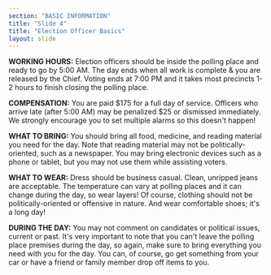 ```yaml
---
section: "BASIC INFORMATION"
title: "Slide 4"
title: "Election Officer Basics"
layout: slide
---
```


**WORKING HOURS:** Election officers should be inside the polling place and ready to go by 5:00 AM. The day ends when all work is complete & you are released by the Chief. Voting ends at 7:00 PM and it takes most precincts 1-2 hours to finish closing the polling place.

**COMPENSATION:** You are paid <span>&#36;</span>175 for a full day of service. Officers who arrive late (after 5:00 AM) may be penalized <span>&#36;</span>25 or dismissed immediately. We strongly encourage you to set multiple alarms so this doesn't happen!

**WHAT TO BRING:** You should bring all food, medicine, and reading material you need for the day. Note that reading material may not be politically-oriented, such as a newspaper. You may bring electronic devices such as a phone or tablet, but you may not use them while assisting voters.

**WHAT TO WEAR:** Dress should be business casual. Clean, unripped jeans are acceptable. The temperature can vary at polling places and it can change during the day, so wear layers! Of course, clothing should not be politically-oriented or offensive in nature. And wear comfortable shoes; it's a long day!

**DURING THE DAY:** You may not comment on candidates or political issues, current or past. It's very important to note that you can't leave the polling place premises during the day, so again, make sure to bring everything you need with you for the day. You can, of course, go get something from your car or have a friend or family member drop off items to you.

